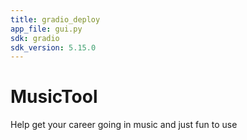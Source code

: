 ```yaml
---
title: gradio_deploy
app_file: gui.py
sdk: gradio
sdk_version: 5.15.0
---
```

# MusicTool
Help get your career going in music and just fun to use
